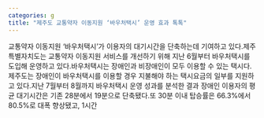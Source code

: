 ```yaml
---
categories: g
title: "제주도 교통약자 이동지원 ‘바우처택시’ 운영 효과 톡톡"
---
```

교통약자 이동지원 ‘바우처택시’가 이용자의 대기시간을 단축하는데 기여하고 있다.제주특별자치도는 교통약자 이동지원 서비스를 개선하기 위해 지난 6월부터 바우처택시를 도입해 운영하고 있다.바우처택시는 장애인과 비장애인이 모두 이용할 수 있는 택시다. 제주도는 장애인이 바우처택시를 이용할 경우 지불해야 하는 택시요금의 일부를 지원하고 있다.지난 7월부터 8월까지 바우처택시 운영 성과를 분석한 결과 장애인 이용자의 평균 대기시간은 기존 28분에서 19분으로 단축됐다.또 30분 이내 탑승률은 66.3%에서 80.5%로 대폭 향상됐고, 1시간